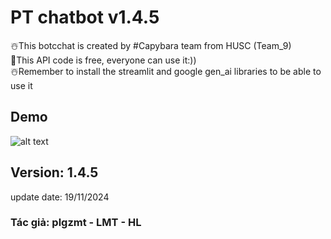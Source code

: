 
# PT chatbot v1.4.5

☃️This botcchat is created by #Capybara team from HUSC  (Team_9)  
🎄This API code is free, everyone can use it:))  
☃️Remember to install the streamlit and google gen_ai libraries to be able to use it

## Demo
![alt text](1.png)

## Version: 1.4.5
update date: 19/11/2024
### Tác giả: plgzmt - LMT - HL